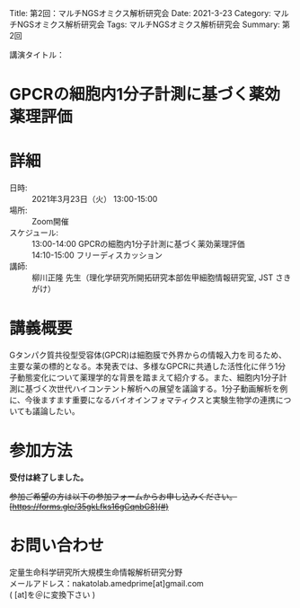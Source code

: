 Title: 第2回：マルチNGSオミクス解析研究会
Date: 2021-3-23
Category: マルチNGSオミクス解析研究会
Tags: マルチNGSオミクス解析研究会
Summary: 第2回

<div class="detail">
  <dl>
    <dt>講演タイトル：</dt>
    <h1 class="Title">GPCRの細胞内1分子計測に基づく薬効薬理評価</h1>
  </dl>
</div>



# 詳細

<div class="detail">
  <dl>
    <dt>日時:</dt>
      <dd class="date">2021年3月23日（火） 13:00-15:00</dd>
    <dt>場所:</dt>
      <dd>Zoom開催</dd>
    <dt>スケジュール:</dt>
      <dd>13:00-14:00 GPCRの細胞内1分子計測に基づく薬効薬理評価</dd>
      <dd>14:10-15:00 フリーディスカッション</dd>
    <dt>講師:</dt>
      <dd class="Speaker">柳川正隆 先生（理化学研究所開拓研究本部佐甲細胞情報研究室, JST さきがけ）</dd>
  </dl>
</div>



# 講義概要

Gタンパク質共役型受容体(GPCR)は細胞膜で外界からの情報入力を司るため、主要な薬の標的となる。本発表では、多様なGPCRに共通した活性化に伴う1分子動態変化について薬理学的な背景を踏まえて紹介する。また、細胞内1分子計測に基づく次世代ハイコンテント解析への展望を議論する。1分子動画解析を例に、今後ますます重要になるバイオインフォマティクスと実験生物学の連携についても議論したい。


# 参加方法
<strong>受付は終了しました。</strong><br>

<s>参加ご希望の方は以下の参加フォームからお申し込みください。</s><br><s>[https://forms.gle/35gkLfks16gCqnbG8](#)</s>

# お問い合わせ
定量生命科学研究所大規模生命情報解析研究分野<br>
メールアドレス：nakatolab.amedprime[at]gmail.com<br>
( [at]を＠に変換下さい )